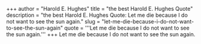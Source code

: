 +++
author = "Harold E. Hughes"
title = "the best Harold E. Hughes Quote"
description = "the best Harold E. Hughes Quote: Let me die because I do not want to see the sun again."
slug = "let-me-die-because-i-do-not-want-to-see-the-sun-again"
quote = '''Let me die because I do not want to see the sun again.'''
+++
Let me die because I do not want to see the sun again.
